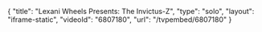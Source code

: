 {
    "title": "Lexani Wheels Presents: The Invictus-Z",
    "type": "solo",
    "layout": "iframe-static",
    "videoId": "6807180",
    "url": "\/tvpembed\/6807180"
}